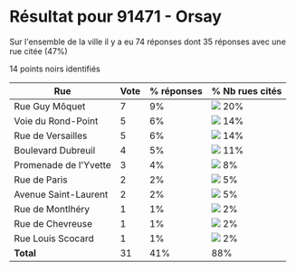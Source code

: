 # Résultat pour 91471 - Orsay

Sur l'ensemble de la ville il y a eu 74 réponses dont 35 réponses avec une rue citée (47%)

14 points noirs identifiés

| Rue | Vote | % réponses | % Nb rues cités|
|-----|------|------------|----------------|
| Rue Guy Môquet | 7 | 9% | <img src="../../img/bar_20.gif" />&nbsp;20%|
| Voie du Rond-Point | 5 | 6% | <img src="../../img/bar_14.gif" />&nbsp;14%|
| Rue de Versailles | 5 | 6% | <img src="../../img/bar_14.gif" />&nbsp;14%|
| Boulevard Dubreuil | 4 | 5% | <img src="../../img/bar_11.gif" />&nbsp;11%|
| Promenade de l'Yvette | 3 | 4% | <img src="../../img/bar_8.gif" />&nbsp;8%|
| Rue de Paris | 2 | 2% | <img src="../../img/bar_5.gif" />&nbsp;5%|
| Avenue Saint-Laurent | 2 | 2% | <img src="../../img/bar_5.gif" />&nbsp;5%|
| Rue de Montlhéry | 1 | 1% | <img src="../../img/bar_2.gif" />&nbsp;2%|
| Rue de Chevreuse | 1 | 1% | <img src="../../img/bar_2.gif" />&nbsp;2%|
| Rue Louis Scocard | 1 | 1% | <img src="../../img/bar_2.gif" />&nbsp;2%|
| **Total** | 31 | 41% | 88%|
